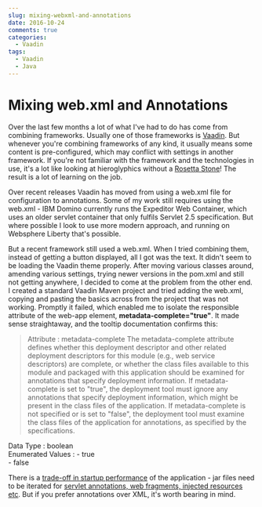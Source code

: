 ```yaml
---
slug: mixing-webxml-and-annotations
date: 2016-10-24
comments: true
categories:
  - Vaadin
tags:
  - Vaadin
  - Java
---
```

# Mixing web.xml and Annotations

Over the last few months a lot of what I've had to do has come from combining frameworks. Usually one of those frameworks is [Vaadin](https://vaadin.com/home "Vaadin"). But whenever you're combining frameworks of any kind, it usually means some content is pre-configured, which may conflict with settings in another framework. If you're not familiar with the framework and the technologies in use, it's a lot like looking at hieroglyphics without a [Rosetta Stone](https://en.wikipedia.org/wiki/Rosetta_Stone)! The result is a lot of learning on the job.

<!-- more -->

Over recent releases Vaadin has moved from using a web.xml file for configuration to annotations. Some of my work still requires using the web.xml - IBM Domino currently runs the Expeditor Web Container, which uses an older servlet container that only fulfils Servlet 2.5 specification. But where possible I look to use more modern approach, and running on Websphere Liberty that's possible.

But a recent framework still used a web.xml. When I tried combining them, instead of getting a button displayed, all I got was the text. It didn't seem to be loading the Vaadin theme properly. After moving various classes around, amending various settings, trying newer versions in the pom.xml and still not getting anywhere, I decided to come at the problem from the other end. I created a standard Vaadin Maven project and tried adding the web.xml, copying and pasting the basics across from the project that was not working. Promptly it failed, which enabled me to isolate the responsible attribute of the web-app element, **metadata-complete="true"**. It made sense straightaway, and the tooltip documentation confirms this:

> Attribute : metadata-complete
The metadata-complete attribute defines whether this
 deployment descriptor and other related deployment descriptors
 for this module (e.g., web service descriptors) are complete, or
 whether the class files available to this module and packaged with
 this application should be examined for annotations that specify
 deployment information. If metadata-complete is set to "true",
 the deployment tool must ignore any annotations that specify
 deployment information, which might be present in the class files
 of the application. If metadata-complete is not specified or is set
 to "false", the deployment tool must examine the class files of the
 application for annotations, as specified by the specifications.
>
Data Type : boolean  
Enumerated Values :
	- true  
	- false

There is a [trade-off in startup performance](http://stackoverflow.com/questions/9820379/what-to-do-with-annotations-after-setting-metadata-complete-true-which-resolv) of the application - jar files need to be iterated for [servlet annotations, web fragments, injected resources etc](https://developer.jboss.org/thread/234119?_sscc=t). But if you prefer annotations over XML, it's worth bearing in mind.